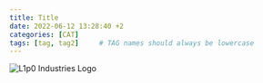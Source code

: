 ```yaml
---
title: Title
date: 2022-06-12 13:28:40 +2
categories: [CAT]
tags: [tag, tag2]     # TAG names should always be lowercase
---
```


![L1p0 Industries Logo](https://i.imgur.com/JeX5nMc.png)
